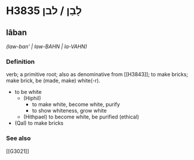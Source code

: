 # H3835 לָבַן / לבן

## lâban

_(law-ban' | law-BAHN | la-VAHN)_

### Definition

verb; a primitive root; also as denominative from [[H3843]]; to make bricks; make brick, be (made, make) white(-r).

- to be white
    - (Hiphil)
        - to make white, become white, purify
        - to show whiteness, grow white
    - (Hithpael) to become white, be purified (ethical)
- (Qal) to make bricks
### See also

[[G3021]]

